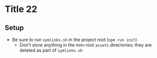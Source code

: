 # Title 22

## Setup

- Be sure to run `symlinks.sh` in the project root (`npm run init`)
  - Don't store anything in the non-root `assets` directories; they are deleted as part of `symlinks.sh`
